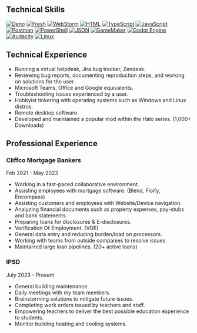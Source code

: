 ## Technical Skills
[![Deno](https://img.shields.io/badge/Deno-000?logo=deno&logoColor=fff)](#)
[![Fresh](https://img.shields.io/badge/Fresh-FFDB1E?logo=fresh&logoColor=black)](#)
[![WebStorm](https://img.shields.io/badge/WebStorm-000?logo=webstorm&logoColor=fff)](#)
[![HTML](https://img.shields.io/badge/HTML-%23E34F26.svg?logo=html5&logoColor=white)](#)
[![TypeScript](https://img.shields.io/badge/TypeScript-3178C6?logo=typescript&logoColor=fff)](#)
[![JavaScript](https://img.shields.io/badge/JavaScript-F7DF1E?logo=javascript&logoColor=000)](#)
[![Postman](https://img.shields.io/badge/Postman-FF6C37?logo=postman&logoColor=white)](#)
[![PowerShell](https://custom-icon-badges.demolab.com/badge/Powershell-0078D6?logo=windows11&logoColor=white)](#)
[![JSON](https://img.shields.io/badge/JSON-000?logo=json&logoColor=fff)](#)
[![GameMaker](https://img.shields.io/badge/GameMaker-000?logo=gamemaker&logoColor=fff)](#)
[![Godot Engine](https://img.shields.io/badge/Godot-%23FFFFFF.svg?logo=godot-engine)](#)
[![Audacity](https://img.shields.io/badge/Audacity-0000CC?logo=audacity&logoColor=white)](#)
[![Linux](https://img.shields.io/badge/Linux-FCC624?logo=linux&logoColor=black)](#)

## Technical Experience
- Running a virtual helpdesk, Jira bug tracker, Zendesk.
- Reviewing bug reports, documenting reproduction steps, and working on solutions for the user.
- Microsoft Teams, Office and Google equivalents.
- Troubleshooting issues experienced by a user.
- Hobbyist tinkering with operating systems such as Windows and Linux distros.
- Remote desktop software.
- Developed and maintained a popular mod within the Halo series. (1,000+ Downloads)

## Professional Experience
### Cliffco Mortgage Bankers
Feb 2021 - May 2023 
- Working in a fast-paced collaborative environment.
- Assisting employees with mortgage software. (Blend, Floify, Encompass)
- Assisting customers and employees with Website/Device navigation.
- Analyzing financial documents such as property expenses, pay-stubs and bank statements.
- Preparing loans for disclosures & E-disclosures.
- Verification Of Employment. (VOE)
- General data entry and reducing burden/load on processors.
- Working with teams from outside companies to resolve issues.
- Maintained large loan pipelines. (20+ active loans)

### IPSD
July 2023 - Present
- General building maintenance.
- Daily meetings with my team members.
- Brainstorming solutions to mitigate future issues.
- Completing work orders issued by teachers and staff.
- Empowering teachers to deliver the best possible education experience to students.
- Monitor building heating and cooling systems.
